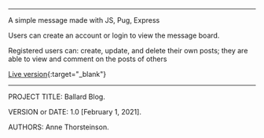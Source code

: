 ------------------------------------------------------------------------
A simple message made with JS, Pug, Express

Users can create an account or login to view the message board. 

Registered users can: create, update, and delete their own posts; they are able to view and comment on the posts of others 

[Live version](https://ballardblog.herokuapp.com/){:target="_blank"}

------------------------------------------------------------------------

PROJECT TITLE: Ballard Blog. 

VERSION or DATE: 1.0 [February 1, 2021]. 

AUTHORS: Anne Thorsteinson. 
